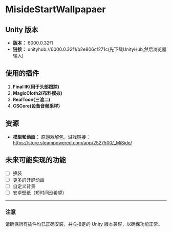 # MisideStartWallpapaer

## Unity 版本
- **版本：** 6000.0.32f1  
- **链接：** unityhub://6000.0.32f1/b2e806cf271c(先下载UnityHub,然后浏览器输入)

## 使用的插件
1. **Final IK(用于头部跟踪)**
2. **MagicCloth2(布料模拟)**
3. **RealToon(三渲二)**
4. **CSCore(设备音频采样)**

## 资源
- **模型和动画：** 原游戏解包。游戏链接：https://store.steampowered.com/app/2527500/_MiSide/

## 未来可能实现的功能
- [ ] 换装
- [ ] 更多的开屏动画
- [ ] 自定义背景
- [ ] 安卓壁纸（短时间没希望）
---

### 注意
请确保所有插件均已正确安装，并与指定的 Unity 版本兼容，以确保功能正常。
